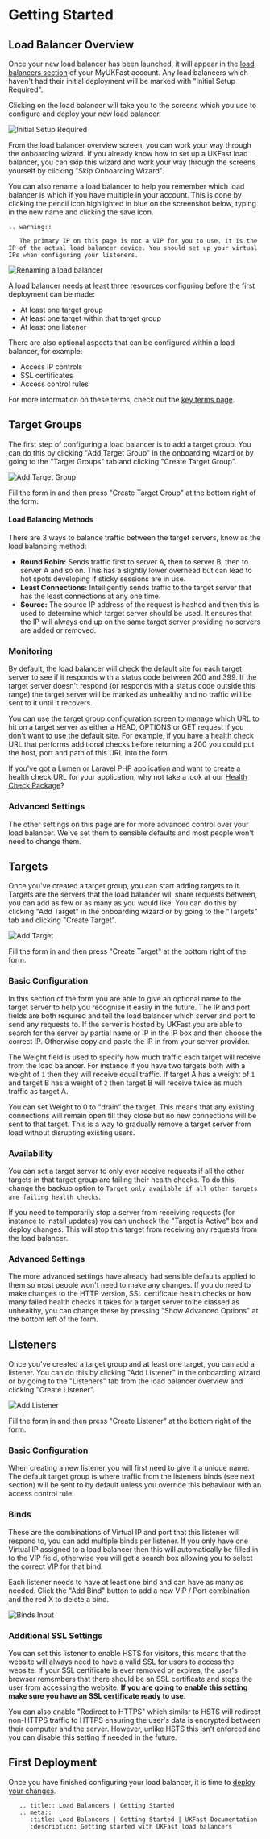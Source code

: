 # Getting Started

## Load Balancer Overview

Once your new load balancer has been launched, it will appear in the [load balancers section](https://my.ukfast.co.uk/load-balancers) of your MyUKFast account. Any load balancers which haven't had their initial deployment will be marked with "Initial Setup Required".

Clicking on the load balancer will take you to the screens which you use to configure and deploy your new load balancer.

![Initial Setup Required](files/getting_started_1_small.png)

From the load balancer overview screen, you can work your way through the onboarding wizard. If you already know how to set up a UKFast load balancer, you can skip this wizard and work your way through the screens yourself by clicking "Skip Onboarding Wizard".

You can also rename a load balancer to help you remember which load balancer is which if you have multiple in your account. This is done by clicking the pencil icon highlighted in blue on the screenshot below, typing in the new name and clicking the save icon.

```eval_rst
.. warning::

   The primary IP on this page is not a VIP for you to use, it is the IP of the actual load balancer device. You should set up your virtual IPs when configuring your listeners.

```

![Renaming a load balancer](files/getting_started_2_small.png)

A load balancer needs at least three resources configuring before the first deployment can be made:
- At least one target group
- At least one target within that target group
- At least one listener

There are also optional aspects that can be configured within a load balancer, for example:
- Access IP controls
- SSL certificates
- Access control rules

For more information on these terms, check out the [key terms page](key-terms.html).

## Target Groups

The first step of configuring a load balancer is to add a target group. You can do this by clicking "Add Target Group" in the onboarding wizard or by going to the "Target Groups" tab and clicking "Create Target Group".

![Add Target Group](files/getting_started_3_small.png)

Fill the form in and then press "Create Target Group" at the bottom right of the form.



#### Load Balancing Methods

There are 3 ways to balance traffic between the target servers, know as the load balancing method:
* **Round Robin:** Sends traffic first to server A, then to server B, then to server A and so on. This has a slightly lower overhead but can lead to hot spots developing if sticky sessions are in use.
* **Least Connections:** Intelligently sends traffic to the target server that has the least connections at any one time.
* **Source:** The source IP address of the request is hashed and then this is used to determine which target server should be used. It ensures that the IP will always end up on the same target server providing no servers are added or removed.

### Monitoring

By default, the load balancer will check the default site for each target server to see if it responds with a status code between 200 and 399. If the target server doesn't respond (or responds with a status code outside this range) the target server will be marked as unhealthy and no traffic will be sent to it until it recovers.

You can use the target group configuration screen to manage which URL to hit on a target server as either a HEAD, OPTIONS or GET request if you don't want to use the default site. For example, if you have a health check URL that performs additional checks before returning a 200 you could put the host, port and path of this URL into the form.

If you've got a Lumen or Laravel PHP application and want to create a health check URL for your application, why not take a look at our [Health Check Package](https://github.com/ukfast/laravel-health-check)?

### Advanced Settings

The other settings on this page are for more advanced control over your load balancer. We've set them to sensible defaults and most people won't need to change them.

## Targets

Once you've created a target group, you can start adding targets to it. Targets are the servers that the load balancer will share requests between, you can add as few or as many as you would like. You can do this by clicking "Add Target" in the onboarding wizard or by going to the "Targets" tab and clicking "Create Target".

![Add Target](files/getting_started_4_small.png)

Fill the form in and then press "Create Target" at the bottom right of the form.

### Basic Configuration

In this section of the form you are able to give an optional name to the target server to help you recognise it easily in the future. The IP and port fields are both required and tell the load balancer which server and port to send any requests to. If the server is hosted by UKFast you are able to search for the server by  partial name or IP in the IP box and then choose the correct IP. Otherwise copy and paste the IP in from your server provider.

The Weight field is used to specify how much traffic each target will receive from the load balancer. For instance if you have two targets both with a weight of `1` then they will receive equal traffic. If target A has a weight of `1` and target B has a weight of `2` then target B will receive twice as much traffic as target A.

You can set Weight to 0 to "drain" the target. This means that any existing connections will remain open till they close but no new connections will be sent to that target. This is a way to gradually remove a target server from load without disrupting existing users.

### Availability

You can set a target server to only ever receive requests if all the other targets in that target group are failing their health checks. To do this, change the backup option to `Target only available if all other targets are failing health checks`.

If you need to temporarily stop a server from receiving requests (for instance to install updates) you can uncheck the "Target is Active" box and deploy changes. This will stop this target from receiving any requests from the load balancer.

### Advanced Settings

The more advanced settings have already had sensible defaults applied to them so most people won't need to make any changes. If you do need to make changes to the HTTP version, SSL certificate health checks or how many failed health checks it takes for a target server to be classed as unhealthy, you can change these by pressing "Show Advanced Options" at the bottom left of the form.

## Listeners

Once you've created a target group and at least one target, you can add a listener. You can do this by clicking "Add Listener" in the onboarding wizard or by going to the "Listeners" tab from the load balancer overview and clicking "Create Listener".

![Add Listener](files/getting_started_5_small.png)

Fill the form in and then press "Create Listener" at the bottom right of the form.

### Basic Configuration

When creating a new listener you will first need to give it a unique name. The default target group is where traffic from the listeners binds (see next section) will be sent to by default unless you override this behaviour with an access control rule.

### Binds

These are the combinations of Virtual IP and port that this listener will respond to, you can add multiple binds per listener. If you only have one Virtual IP assigned to a load balancer then this will automatically be filled in to the VIP field, otherwise you will get a search box allowing you to select the correct VIP for that bind.

Each listener needs to have at least one bind and can have as many as needed. Click the "Add Bind" button to add a new VIP / Port combination and the red X to delete a bind.

![Binds Input](files/getting_started_6_small.png)

### Additional SSL Settings

You can set this listener to enable HSTS for visitors, this means that the website will always need to have a valid SSL for users to access the website. If your SSL certificate is ever removed or expires, the user's browser remembers that there should be an SSL certificate and stops the user from accessing the website. **If you are going to enable this setting make sure you have an SSL certificate ready to use.**

You can also enable "Redirect to HTTPS" which similar to HSTS will redirect non-HTTPS traffic to HTTPS ensuring the user's data is encrypted between their computer and the server. However, unlike HSTS this isn't enforced and you can disable this setting if needed in the future.

## First Deployment

Once you have finished configuring your load balancer, it is time to [deploy your changes](deploying-changes.html).

```eval_rst
   .. title:: Load Balancers | Getting Started
   .. meta::
      :title: Load Balancers | Getting Started | UKFast Documentation
      :description: Getting started with UKFast load balancers
```
